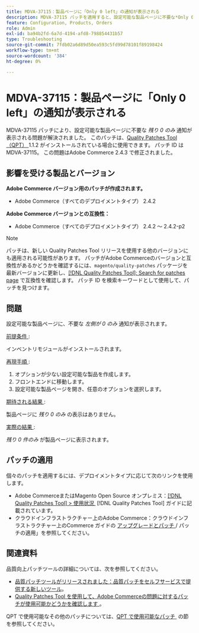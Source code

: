 ```yaml
---
title: MDVA-37115：製品ページに「Only 0 left」の通知が表示される
description: MDVA-37115 パッチを適用すると、設定可能な製品ページに不要な*Only 0 left*通知が表示される問題が解決されます。 このパッチは、[Quality Patches Tool （QPT） ] （https://experienceleague.adobe.com/ja/docs/commerce-operations/tools/quality-patches-tool/quality-patches-tool-to-self-serve-quality-patches） 1.1.2 がインストールされている場合に利用できます。 パッチ ID は MDVA-37115。 この問題はAdobe Commerce 2.4.3 で修正されました。
feature: Configuration, Products, Orders
role: Admin
exl-id: ba94b2fd-6a7d-4194-afd8-798854431b57
type: Troubleshooting
source-git-commit: 7fdb02a6d89d50ea593c5fd99d78101f89198424
workflow-type: tm+mt
source-wordcount: '384'
ht-degree: 0%

---
```


# MDVA-37115：製品ページに「Only 0 left」の通知が表示される

MDVA-37115 パッチにより、設定可能な製品ページに不要な *残り 0 のみ* 通知が表示される問題が解決されました。 このパッチは、[Quality Patches Tool （QPT） &#x200B;](https://experienceleague.adobe.com/ja/docs/commerce-operations/tools/quality-patches-tool/quality-patches-tool-to-self-serve-quality-patches)1.1.2 がインストールされている場合に使用できます。 パッチ ID は MDVA-37115。 この問題はAdobe Commerce 2.4.3 で修正されました。

## 影響を受ける製品とバージョン

**Adobe Commerce バージョン用のパッチが作成されます。**

* Adobe Commerce（すべてのデプロイメントタイプ） 2.4.2

**Adobe Commerce バージョンとの互換性：**

* Adobe Commerce（すべてのデプロイメントタイプ） 2.4.2 ～ 2.4.2-p2

>[!NOTE]
>
>パッチは、新しい Quality Patches Tool リリースを使用する他のバージョンにも適用される可能性があります。 パッチがAdobe Commerceのバージョンと互換性があるかどうかを確認するには、`magento/quality-patches` パッケージを最新バージョンに更新し、[[!DNL Quality Patches Tool]: Search for patches page](https://experienceleague.adobe.com/ja/docs/commerce-operations/tools/quality-patches-tool/quality-patches-tool-to-self-serve-quality-patches) で互換性を確認します。 パッチ ID を検索キーワードとして使用して、パッチを見つけます。

## 問題

設定可能な製品ページに、不要な *左側が 0 のみ* 通知が表示されます。

<u> 前提条件 </u>:

インベントリモジュールがインストールされます。

<u> 再現手順 </u>:

1. オプションが少ない設定可能な製品を作成します。
1. フロントエンドに移動します。
1. 設定可能な製品ページを開き、任意のオプションを選択します。

<u> 期待される結果 </u>:

製品ページに *残り 0 のみ* の表示はありません。

<u> 実際の結果 </u>:

*残り 0 件のみ* が製品ページに表示されます。

## パッチの適用

個々のパッチを適用するには、デプロイメントタイプに応じて次のリンクを使用します。

* Adobe CommerceまたはMagento Open Source オンプレミス：[[!DNL Quality Patches Tool] > 使用状況 &#x200B;](/help/tools/quality-patches-tool/usage.md) [!DNL Quality Patches Tool] ガイドに記載されています。
* クラウドインフラストラクチャー上のAdobe Commerce：クラウドインフラストラクチャー上のCommerce ガイドの [&#x200B; アップグレードとパッチ &#x200B;](https://experienceleague.adobe.com/docs/commerce-cloud-service/user-guide/develop/upgrade/apply-patches.html?lang=ja)/ パッチの適用」を参照してください。

## 関連資料

品質向上パッチツールの詳細については、次を参照してください。

* [&#x200B; 品質パッチツールがリリースされました：品質パッチをセルフサービスで提供する新しいツール &#x200B;](https://experienceleague.adobe.com/ja/docs/commerce-operations/tools/quality-patches-tool/quality-patches-tool-to-self-serve-quality-patches)。
* [Quality Patches Tool を使用して、Adobe Commerceの問題に対するパッチが使用可能かどうかを確認します &#x200B;](/help/tools/quality-patches-tool/patches-available-in-qpt/check-patch-for-magento-issue-with-magento-quality-patches.md)。

QPT で使用可能なその他のパッチについては、[QPT で使用可能なパッチ &#x200B;](https://support.magento.com/hc/en-us/sections/360010506631-Patches-available-in-MQP-tool-) の節を参照してください。
